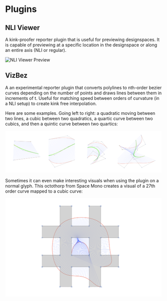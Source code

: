 # Plugins

## NLI Viewer
A kink-proofer reporter plugin that is useful for previewing designspaces. It is capable of previewing at a specific location in the designspace or along an entire axis (NLI or regular).

![NLI Viewer Preview](images/NLIViewer.png)

## VizBez
A an experimental reporter plugin that converts polylines to nth-order bezier curves depending on the number of points and draws lines between them in increments of t. Useful for matching speed between orders of curvature (in a NLI setup) to create kink free interpolation.

Here are some examples. Going left to right: a quadratic moving between two lines, a cubic between two quadratics, a quartic curve between two cubics, and then a quintic curve between two quartics:

![VizBez Preview](images/VizBez.png)

Sometimes it can even make interesting visuals when using the plugin on a normal glyph. This octothorp from Space Mono creates a visual of a 27th order curve mapped to a cubic curve:

![VizBez On a Glyph](images/VizBez2.png)